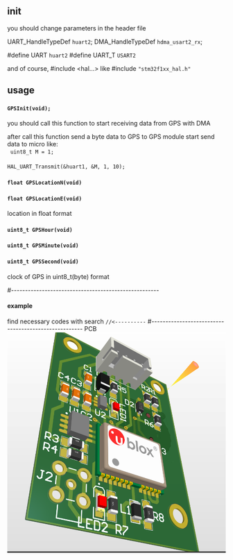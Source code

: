 <h2>init</h2>
you should change parameters in the header file

UART_HandleTypeDef <code>huart2</code>;
DMA_HandleTypeDef <code>hdma_usart2_rx</code>;

#define UART <code>huart2</code>
#define UART_T <code>USART2</code>

and of course, #include <hal...> 
like
#include <code>"stm32f1xx_hal.h"</code>

<h2>usage</h2>
<h4><code>GPSInit(void);</code></h4>
you should call this function to start receiving data from GPS with DMA

after call this function send a byte data to GPS to GPS module start send data to micro
like:<br>
<code>
  uint8_t M = 1;
  <br>
  HAL_UART_Transmit(&huart1, &M, 1, 10);
</code>

<h4><code>float GPSLocationN(void)</code></h4>
<h4><code>float GPSLocationE(void)</code></h4>
location in float format


<h4><code>uint8_t GPSHour(void)</code></h4>
<h4><code>uint8_t GPSMinute(void)</code></h4>
<h4><code>uint8_t GPSSecond(void)</code></h4>
clock of GPS in uint8_t(byte) format

#-----------------------------------------------------
<h4>example</h4>
find necessary codes with search <code>//<----------</code>
#-----------------------------------------------------
PCB
<img src="PCB.PNG">
